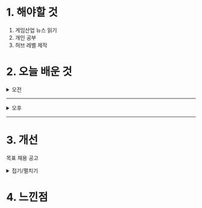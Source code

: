 
# 1. 해야할 것

1. 게임산업 뉴스 읽기 
2. 개인 공부  
3. 허브 레벨 제작


# 2. 오늘 배운 것

<details>
<summary>오전</summary>

## 오늘의 뉴스
### [기사: 대학게임잼 UNIDEV](https://www.inven.co.kr/webzine/news/?news=302749)
![image](https://github.com/user-attachments/assets/d4952b6a-7ac2-47fe-ae7d-32ea63f08ef6)
```
대학생들이 게임을 개발하는 게임잼 UNIDEV
여기서 게임 만들어서 창업을 하거나 포트폴리오로 만들어 가는거겠지?
대학때부터 게임에 대해 공부했으면 더 많은 걸 알고 활용해볼 수 있지 않았을까?
무엇보다
게임을 만들고자하는 친구들이 더 많이 생길 것 같아서 좋아보인다.
```


</details>

****

<details>
<summary>오후</summary>

## 레벨 디자인 설계
### 레벨 구조 잡기
[사이트: 랜드스케이프 설정](https://ljhyunstory.tistory.com/182)


</details>

****


# 3. 개선
목표 채용 공고

<details>
<summary>접기/펼치기</summary>

![image](https://github.com/user-attachments/assets/8ebd103b-2caf-4e9f-91ed-3d5cbf73937c)

[채용공고: 레벨디자이너](https://career.nexon.com/user/recruit/member/postDetail?joinCorp=NO&reNo=20250008&currentPage=0)


</details>



# 4. 느낀점

